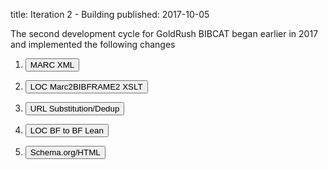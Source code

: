 title: Iteration 2 - Building
published: 2017-10-05

The second development cycle for GoldRush BIBCAT began earlier
in 2017 and implemented the following changes

<ol>
<li style="padding-bottom: 1em"><button type="button" class="btn btn-primary" data-toggle="modal" data-target="#bml-2-marc-src-dialog">MARC XML</button>

</li>
<li style="padding-bottom: 1em"><button type="button" class="btn btn-warning" data-toggle="modal" data-target="#bml-2-loc-marc2bf2">LOC Marc2BIBFRAME2 XSLT</button>
<li style="padding-bottom: 1em"><button type="button" class="btn btn-default" data-toggle="modal" data-target="#bml-2-url-sub-dedup">URL Substitution/Dedup</button>
</li>
<li style="padding-bottom: 1em"><button type="button" class="btn btn-success" data-toggle="modal" data-target="#bml-2-loc-bf-to-bf-lean">LOC BF to BF Lean</button>
</li>
<li><button type="button" class="btn btn-danger" data-toggle="modal" data-target="#bml-2-schema-html">Schema.org/HTML</button></li>
</ol>
